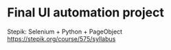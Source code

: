 # Final UI automation project


Stepik: Selenium + Python + PageObject
https://stepik.org/course/575/syllabus
